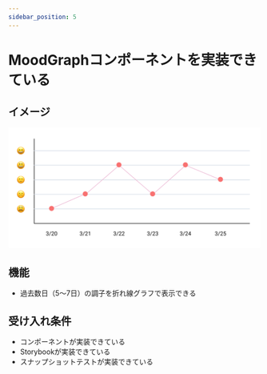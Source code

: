 ```yaml
---
sidebar_position: 5
---
```


# MoodGraphコンポーネントを実装できている

## イメージ

![img.png](assets/moodgraph-component.png)

## 機能

- 過去数日（5〜7日）の調子を折れ線グラフで表示できる

## 受け入れ条件

- コンポーネントが実装できている
- Storybookが実装できている
- スナップショットテストが実装できている


